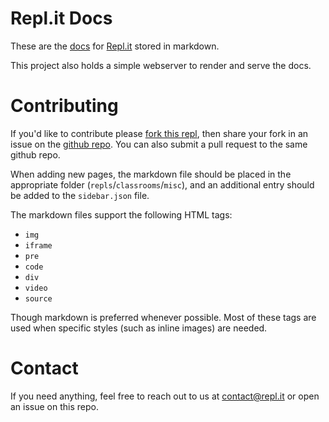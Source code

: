 # Repl.it Docs

These are the [docs](https://docs.repl.it) for [Repl.it](https://repl.it) stored in markdown.

This project also holds a simple webserver to render and serve the docs.

# Contributing

If you'd like to contribute please [fork this repl](https://docs.repl.it/__repl), then share your fork in an issue on the [github repo](https://github.com/replit/replit.github.io/). You can also submit a pull request to the same github repo.

When adding new pages, the markdown file should be placed in the appropriate folder (`repls`/`classrooms`/`misc`), and an additional entry should be added to the `sidebar.json` file.

The markdown files support the following HTML tags:
* `img`
* `iframe`
* `pre`
* `code`
* `div`
* `video`
* `source`

Though markdown is preferred whenever possible.  Most of these tags are used when specific styles (such as inline images) are needed.

# Contact

If you need anything, feel free to reach out to us at [contact@repl.it](mailto:contact@repl.it) or open an issue on this repo.
